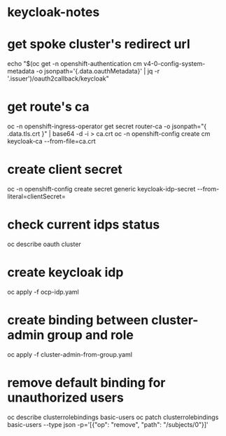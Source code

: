 # keycloak-notes


# get spoke cluster's redirect url
echo "$(oc get -n openshift-authentication cm v4-0-config-system-metadata -o jsonpath='{.data.oauthMetadata}' | jq -r '.issuer')/oauth2callback/keycloak"

# get route's ca
oc -n openshift-ingress-operator get secret router-ca -o jsonpath="{ .data.tls\.crt }" | base64 -d -i > ca.crt
oc -n openshift-config create cm keycloak-ca --from-file=ca.crt

# create client secret
oc -n openshift-config create secret generic keycloak-idp-secret --from-literal=clientSecret=<secret>

# check current idps status
oc describe oauth cluster

# create keycloak idp
oc apply -f ocp-idp.yaml

# create binding between cluster-admin group and role
oc apply -f cluster-admin-from-group.yaml

# remove default binding for unauthorized users
oc describe clusterrolebindings basic-users
oc patch clusterrolebindings basic-users --type json -p='[{"op": "remove", "path": "/subjects/0"}]'
